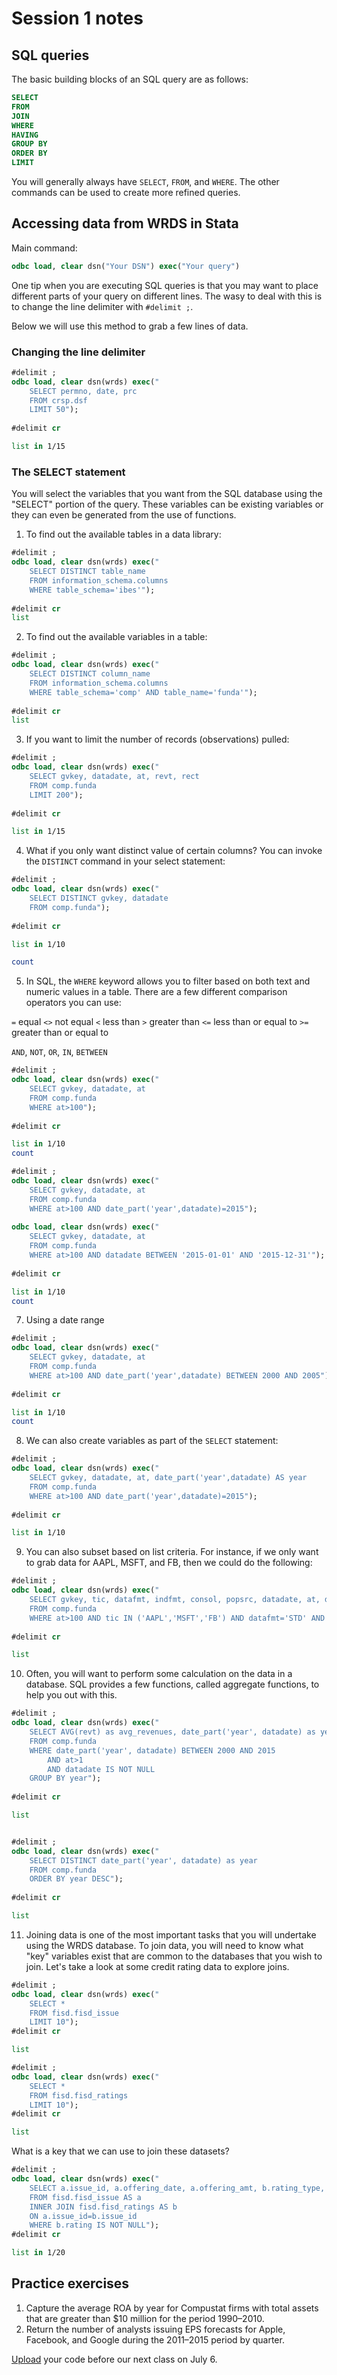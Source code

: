 # Session 1 notes

## SQL queries  

The basic building blocks of an SQL query are as follows:
  
```sql
SELECT
FROM
JOIN
WHERE
HAVING
GROUP BY
ORDER BY
LIMIT
```

You will generally always have `SELECT`, `FROM`, and `WHERE`. The other commands can be used to create more refined queries.

## Accessing data from WRDS in Stata

Main command:

```stata
odbc load, clear dsn("Your DSN") exec("Your query")
```

One tip when you are executing SQL queries is that you may want to place different parts of your query on different lines. The wasy to deal with this is to change the line delimiter with `#delimit ;`.

Below we will use this method to grab a few lines of data.

### Changing the line delimiter

```stata
#delimit ;
odbc load, clear dsn(wrds) exec("
	SELECT permno, date, prc
	FROM crsp.dsf
	LIMIT 50");
	
#delimit cr

list in 1/15
```

### The SELECT statement

You will select the variables that you want from the SQL database using the "SELECT" portion of the query. These variables can be existing variables or they can even be generated from the use of functions.

1. To find out the available tables in a data library:

```stata
#delimit ;
odbc load, clear dsn(wrds) exec("
	SELECT DISTINCT table_name
	FROM information_schema.columns
	WHERE table_schema='ibes'");
	
#delimit cr
list
```

2. To find out the available variables in a table:

```stata
#delimit ;
odbc load, clear dsn(wrds) exec("
	SELECT DISTINCT column_name
	FROM information_schema.columns
	WHERE table_schema='comp' AND table_name='funda'");
	
#delimit cr
list
```

3. If you want to limit the number of records (observations) pulled:

```stata
#delimit ;
odbc load, clear dsn(wrds) exec("
	SELECT gvkey, datadate, at, revt, rect
	FROM comp.funda
	LIMIT 200");
	
#delimit cr

list in 1/15
```

4. What if you only want distinct value of certain columns? You can invoke the `DISTINCT` command in your select statement:

```stata
#delimit ;
odbc load, clear dsn(wrds) exec("
	SELECT DISTINCT gvkey, datadate
	FROM comp.funda");
	
#delimit cr

list in 1/10

count
```

5. In SQL, the `WHERE` keyword allows you to filter based on both text and numeric values in a table. There are a few different comparison operators you can use:

`=` equal
`<>` not equal
`<` less than
`>` greater than
`<=` less than or equal to
`>=` greater than or equal to

`AND`, `NOT`, `OR`, `IN`, `BETWEEN`

```stata
#delimit ;
odbc load, clear dsn(wrds) exec("
	SELECT gvkey, datadate, at
	FROM comp.funda
	WHERE at>100");
	
#delimit cr

list in 1/10
count

#delimit ;
odbc load, clear dsn(wrds) exec("
	SELECT gvkey, datadate, at
	FROM comp.funda
	WHERE at>100 AND date_part('year',datadate)=2015");
	
odbc load, clear dsn(wrds) exec("
	SELECT gvkey, datadate, at
	FROM comp.funda
	WHERE at>100 AND datadate BETWEEN '2015-01-01' AND '2015-12-31'");
	
#delimit cr

list in 1/10
count
```

7. Using a date range

```stata
#delimit ;
odbc load, clear dsn(wrds) exec("
	SELECT gvkey, datadate, at
	FROM comp.funda
	WHERE at>100 AND date_part('year',datadate) BETWEEN 2000 AND 2005");
	
#delimit cr

list in 1/10
count
```

8. We can also create variables as part of the `SELECT` statement:

```stata
#delimit ;
odbc load, clear dsn(wrds) exec("
	SELECT gvkey, datadate, at, date_part('year',datadate) AS year
	FROM comp.funda
	WHERE at>100 AND date_part('year',datadate)=2015");
	
#delimit cr

list in 1/10
```

9. You can also subset based on list criteria. For instance, if we only want to grab data for AAPL, MSFT, and FB, then we could do the following:

```stata
#delimit ;
odbc load, clear dsn(wrds) exec("
	SELECT gvkey, tic, datafmt, indfmt, consol, popsrc, datadate, at, date_part('year', datadate) as year
	FROM comp.funda
	WHERE at>100 AND tic IN ('AAPL','MSFT','FB') AND datafmt='STD' AND indfmt='INDL' AND consol='C' AND popsrc='D'");
	
#delimit cr

list
```

10. Often, you will want to perform some calculation on the data in a database.  SQL provides a few functions, called aggregate functions, to help you out with this.

```stata
#delimit ;
odbc load, clear dsn(wrds) exec("
	SELECT AVG(revt) as avg_revenues, date_part('year', datadate) as year
	FROM comp.funda
	WHERE date_part('year', datadate) BETWEEN 2000 AND 2015
		AND at>1
		AND datadate IS NOT NULL
	GROUP BY year");
	
#delimit cr

list


#delimit ;
odbc load, clear dsn(wrds) exec("
	SELECT DISTINCT date_part('year', datadate) as year
	FROM comp.funda
	ORDER BY year DESC");
	
#delimit cr

list
```

11. Joining data is one of the most important tasks that you will undertake using the WRDS database. To join data, you will need to know what "key" variables exist that are common to the databases that you wish to join. Let's take a look at some credit rating data to explore joins.

```stata
#delimit ;
odbc load, clear dsn(wrds) exec("
	SELECT *
	FROM fisd.fisd_issue
	LIMIT 10");
#delimit cr

list

#delimit ;
odbc load, clear dsn(wrds) exec("
	SELECT *
	FROM fisd.fisd_ratings
	LIMIT 10");
#delimit cr

list
```

What is a key that we can use to join these datasets?

```stata
#delimit ;
odbc load, clear dsn(wrds) exec("
	SELECT a.issue_id, a.offering_date, a.offering_amt, b.rating_type, b.rating, b.rating_date
	FROM fisd.fisd_issue AS a
	INNER JOIN fisd.fisd_ratings AS b
	ON a.issue_id=b.issue_id
	WHERE b.rating IS NOT NULL");
#delimit cr

list in 1/20
```

## Practice exercises

1. Capture the average ROA by year for Compustat firms with total assets that are greater than \$10 million for the period 1990–2010.
2. Return the number of analysts issuing EPS forecasts for Apple, Facebook, and Google during the 2011–2015 period by quarter.

[Upload](https://drive.google.com/drive/folders/14UP1iOKSqlmglw_gHWguwcmvnL801kHO?usp=sharing) your code before our next class on July 6.
